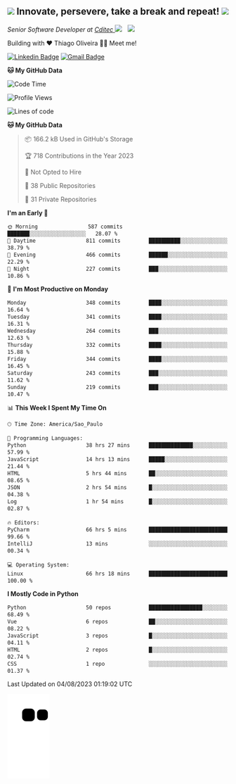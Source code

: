 <h2><img src="https://emojis.slackmojis.com/emojis/images/1531849430/4246/blob-sunglasses.gif?1531849430" width="30"/> Innovate, persevere, take a break and repeat! <img src="https://media.giphy.com/media/12oufCB0MyZ1Go/giphy.gif" width="50"></h2>
<img align='right' src="https://media.giphy.com/media/M9gbBd9nbDrOTu1Mqx/giphy.gif" width="230">
<p><em>Senior Software Developer at <a href="https://www.cditec.com.br/">Cditec
</a><img src="https://media.giphy.com/media/WUlplcMpOCEmTGBtBW/giphy.gif" width="30"> 
</em></p>



Building with ❤️ Thiago Oliveira 👋🏽 Meet me!

[![Linkedin Badge](https://img.shields.io/badge/-Thiago-blue?style=flat-square&logo=Linkedin&logoColor=white&link=https://www.linkedin.com/in/tgmarinho/)](https://www.linkedin.com/in/thiagoceconelo/) 
[![Gmail Badge](https://img.shields.io/badge/-thiceconelo@gmail.com-c14438?style=flat-square&logo=Gmail&logoColor=white&link=mailto:thiceconelo@gmail.com)](mailto:thiceconelo@gmail.com)

</em></p>

<!-- <span style="height ">
![Anurag's GitHub stats](https://github-readme-stats.vercel.app/api?username=arthurspk&show_icons=true&theme=tokyonight)
</span> -->

**🐱 My GitHub Data** 
<!--START_SECTION:waka-->
![Code Time](http://img.shields.io/badge/Code%20Time-417%20hrs%2046%20mins-blue)

![Profile Views](http://img.shields.io/badge/Profile%20Views-0-blue)

![Lines of code](https://img.shields.io/badge/From%20Hello%20World%20I%27ve%20Written-3.5%20million%20lines%20of%20code-blue)

**🐱 My GitHub Data** 

> 📦 166.2 kB Used in GitHub's Storage 
 > 
> 🏆 718 Contributions in the Year 2023
 > 
> 🚫 Not Opted to Hire
 > 
> 📜 38 Public Repositories 
 > 
> 🔑 31 Private Repositories 
 > 
**I'm an Early 🐤** 

```text
🌞 Morning                587 commits         ███████░░░░░░░░░░░░░░░░░░   28.07 % 
🌆 Daytime                811 commits         ██████████░░░░░░░░░░░░░░░   38.79 % 
🌃 Evening                466 commits         ██████░░░░░░░░░░░░░░░░░░░   22.29 % 
🌙 Night                  227 commits         ███░░░░░░░░░░░░░░░░░░░░░░   10.86 % 
```
📅 **I'm Most Productive on Monday** 

```text
Monday                   348 commits         ████░░░░░░░░░░░░░░░░░░░░░   16.64 % 
Tuesday                  341 commits         ████░░░░░░░░░░░░░░░░░░░░░   16.31 % 
Wednesday                264 commits         ███░░░░░░░░░░░░░░░░░░░░░░   12.63 % 
Thursday                 332 commits         ████░░░░░░░░░░░░░░░░░░░░░   15.88 % 
Friday                   344 commits         ████░░░░░░░░░░░░░░░░░░░░░   16.45 % 
Saturday                 243 commits         ███░░░░░░░░░░░░░░░░░░░░░░   11.62 % 
Sunday                   219 commits         ███░░░░░░░░░░░░░░░░░░░░░░   10.47 % 
```


📊 **This Week I Spent My Time On** 

```text
🕑︎ Time Zone: America/Sao_Paulo

💬 Programming Languages: 
Python                   38 hrs 27 mins      ██████████████░░░░░░░░░░░   57.99 % 
JavaScript               14 hrs 13 mins      █████░░░░░░░░░░░░░░░░░░░░   21.44 % 
HTML                     5 hrs 44 mins       ██░░░░░░░░░░░░░░░░░░░░░░░   08.65 % 
JSON                     2 hrs 54 mins       █░░░░░░░░░░░░░░░░░░░░░░░░   04.38 % 
Log                      1 hr 54 mins        █░░░░░░░░░░░░░░░░░░░░░░░░   02.87 % 

🔥 Editors: 
PyCharm                  66 hrs 5 mins       █████████████████████████   99.66 % 
IntelliJ                 13 mins             ░░░░░░░░░░░░░░░░░░░░░░░░░   00.34 % 

💻 Operating System: 
Linux                    66 hrs 18 mins      █████████████████████████   100.00 % 
```

**I Mostly Code in Python** 

```text
Python                   50 repos            █████████████████░░░░░░░░   68.49 % 
Vue                      6 repos             ██░░░░░░░░░░░░░░░░░░░░░░░   08.22 % 
JavaScript               3 repos             █░░░░░░░░░░░░░░░░░░░░░░░░   04.11 % 
HTML                     2 repos             █░░░░░░░░░░░░░░░░░░░░░░░░   02.74 % 
CSS                      1 repo              ░░░░░░░░░░░░░░░░░░░░░░░░░   01.37 % 
```




 Last Updated on 04/08/2023 01:19:02 UTC
<!--END_SECTION:waka-->

![Snake animation](https://github.com/rafaballerini/rafaballerini/blob/output/github-contribution-grid-snake.svg)


<!---
ceconelo/ceconelo is a ✨ special ✨ repository because its `README.md` (this file) appears on your GitHub profile.
You can click the Preview link to take a look at your changes.
--->
